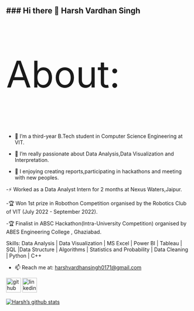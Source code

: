 
<h2>### Hi there 👋 Harsh Vardhan Singh</h2>
<p style = "font-size :100px;">
About:

- 🔭 I’m a third-year B.Tech student in Computer Science Engineering at VIT.

- 🔭 I’m really passionate about Data Analysis,Data Visualization and Interpretation.

- 🔭 I enjoying creating reports,participating in hackathons and meeting with new peoples. 

-⚡ Worked as a Data Analyst Intern for 2 months at Nexus Waters,Jaipur.

-🏆 Won 1st prize in Robothon Competition organised by the Robotics Club of VIT (July 2022 - September 2022).

-🏆 Finalist in ABSC Hackathon(Intra-University Competition) organised by ABES Engineering College , Ghaziabad.

  Skills: Data Analysis | Data Visualization | MS Excel | Power BI | Tableau | SQL |Data Structure | Algorithms | Statistics and Probability | Data Cleaning | Python | C++ 
        
  
- 📫 Reach me at: harshvardhansingh0171@gmail.com
  </p>

[<img src='https://cdn.jsdelivr.net/npm/simple-icons@3.0.1/icons/github.svg' alt='github' width="40px" height='40'>](https://github.com/harshvardhan0303)  [<img src='https://cdn.jsdelivr.net/npm/simple-icons@3.0.1/icons/linkedin.svg' alt='linkedin' width="40px" height='40'>](https://www.linkedin.com/in/harsh-vardhan-singh-9a1563219/) 


[![Harsh’s github stats](https://github-readme-stats.vercel.app/api?username=harshvardhan0303)](https://github.com/harshvardhan0303)


